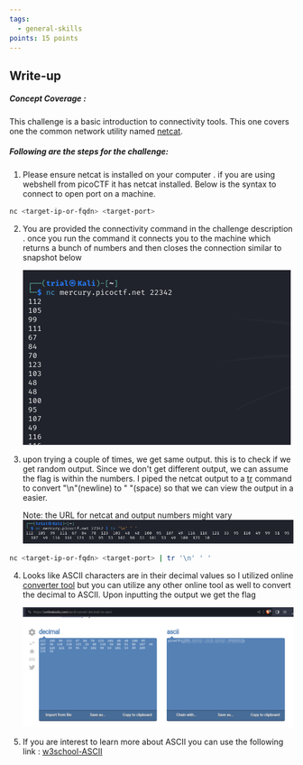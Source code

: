 ```yaml
---
tags:
  - general-skills
points: 15 points
---
```

## Write-up
##### Concept Coverage :
This challenge is a basic introduction to connectivity tools. This one covers one the common network utility named [netcat](https://www.geeksforgeeks.org/introduction-to-netcat/).

##### Following are the steps for the challenge: 
1. Please ensure netcat is installed on your computer . if you are using webshell from picoCTF it has netcat installed. Below is the syntax to connect to open port on a machine.
   
```bash
nc <target-ip-or-fqdn> <target-port>
```

2. You are provided the connectivity command in the challenge description . once you run the command it connects you to the machine which returns a bunch of numbers and then closes the connection similar to snapshot below
   
   ![netcat-output](assets/nice-netcat/netcat-output.png) 

3. upon trying a couple of times, we get same output. this is to check if we get random output. Since we don't get different output, we can assume the flag is within the numbers. I piped the netcat output to a [tr]() command to convert "\\n"(newline) to " "(space) so that we can view the output in a easier. 
   
   Note: the URL for netcat and output numbers might vary
   ![netcat-tr](assets/nice-netcat/netcat-tr.png)
   
```bash
nc <target-ip-or-fqdn> <target-port> | tr '\n' ' '
```

 4. Looks like ASCII characters are in their decimal values so I utilized online [converter tool](https://onlinetools.com/ascii/convert-decimal-to-ascii) but you can utilize any other online tool as well to convert the decimal to ASCII. Upon inputting the output we get the flag

    ![decimal-to-ascii](assets/nice-netcat/decimal-to-ascii.png)

5. If you are interest to learn more about ASCII you can use the following link : [w3school-ASCII](https://www.w3schools.com/charsets/ref_html_ascii.asp)
